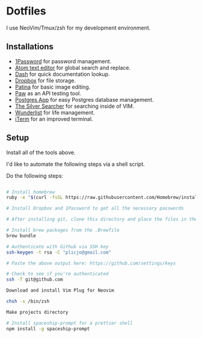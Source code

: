 # Dotfiles

I use NeoVim/Tmux/zsh for my development environment.

## Installations

* [1Password](https://1password.com) for password management.
* [Atom text editor](https://atom.io/) for global search and replace.
* [Dash](https://kapeli.com/dash) for quick documentation lookup.
* [Dropbox](https://www.dropbox.com) for file storage.
* [Patina](https://apps.apple.com/us/app/patina-paint-draw-and-sketch-with-ease/id942568098?mt=12) for basic image editing.
* [Paw](https://paw.cloud) as an API testing tool.
* [Postgres App](https://postgresapp.com/) for easy Postgres database management.
* [The Silver Searcher](https://github.com/ggreer/the_silver_searcher) for searching inside of VIM.
* [Wunderlist](https://www.wunderlist.com/) for life management.
* [iTerm](https://www.iterm2.com/) for an improved terminal.

## Setup

Install all of the tools above.

I'd like to automate the following steps via a shell script.

Do the following steps:

```bash

# Install homebrew
ruby -e "$(curl -fsSL https://raw.githubusercontent.com/Homebrew/install/master/install)"

# Install Dropbox and 1Password to get all the necessary passwords

# After installing git, clone this directory and place the files in the home directory.

# Install brew packages from the .Brewfile
brew bundle

# Authenticate with Github via SSH key
ssh-keygen -t rsa -C "plicjo@gmail.com"

# Paste the above output here: https://github.com/settings/keys

# Check to see if you're authenticated
ssh -T git@github.com

Download and install Vim Plug for Neovim

chsh -s /bin/zsh

Make projects directory

# Install spaceship-prompt for a prettier shell
npm install -g spaceship-prompt
```
